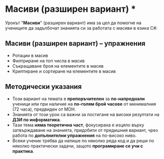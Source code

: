 # Масиви (разширен вариант) *

Урокът "**Масиви**" (разширен вариант) има за цел да помогне на учениците да задълбочат знанията си за работата с масиви в езика C#:

## Масиви (разширен вариант) – упражнения
  - Ротации в масив
  - Филтриране на топ числа в масив
  - Съкращаване броя на елементите в масив
  - Криптиране и сортиране на елементите в масив

## Методически указания
  - Този вариант на темата е **препоръчителен** за **по-напреднали** ученици или при наличие на **по-голям брой часове** от минималния (72 часа), предвиден от МОН.
  - Знанията от този урок са важни за постигане на високи резултати на **ДЗИ по информатика**.
  - Тази тема **няма теоретична част**, фокусирана е изцяло върху затвърждаване на знанията, придобити от предишния вариант, чрез работа по **допълнителни упражнения** на по-високо ниво.
  - Всеки ученик трябва да напише по няколко реда код и да реши по няколко практически задачи, защото **програмиране сe учи с практика**.
